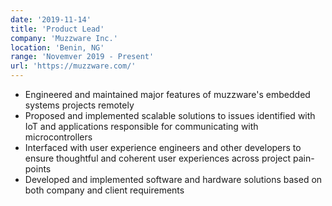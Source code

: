 ```yaml
---
date: '2019-11-14'
title: 'Product Lead'
company: 'Muzzware Inc.'
location: 'Benin, NG'
range: 'Novemver 2019 - Present'
url: 'https://muzzware.com/'
---
```


- Engineered and maintained major features of muzzware's embedded systems projects remotely
- Proposed and implemented scalable solutions to issues identified with IoT and applications responsible for communicating with microcontrollers
- Interfaced with user experience engineers and other developers to ensure thoughtful and coherent user experiences across project pain-points
- Developed and implemented software and hardware solutions based on both company and client requirements
